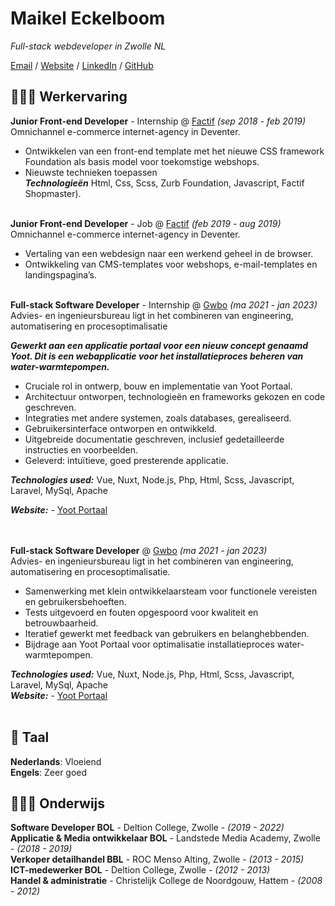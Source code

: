 # Maikel Eckelboom

_Full-stack webdeveloper in Zwolle NL_ <br>

[Email](mailto:mannesmaikel@gmail.com) / [Website](https://portfolio-maikel-eckelboom.vercel.app/) / [LinkedIn](https://www.linkedin.com/in/maikel-eckelboom-328b67181/) / [GitHub](https://github.com/maikeleckelboom/) 


## 👩🏼‍💻 Werkervaring

**Junior Front-end Developer** - Internship @ [Factif](https://factif.nl/) _(sep 2018 - feb 2019)_ <br>
Omnichannel e-commerce internet-agency in Deventer.
  - Ontwikkelen van een front-end template met het nieuwe CSS framework Foundation als basis model voor toekomstige webshops.
  - Nieuwste technieken toepassen <br>
**_Technologieën_** Html, Css, Scss, Zurb Foundation, Javascript, Factif Shopmaster).
<br><br>


**Junior Front-end Developer** - Job @ [Factif](https://factif.nl/) _(feb 2019 - aug 2019)_ <br>
Omnichannel e-commerce internet-agency in Deventer.
- Vertaling van een webdesign naar een werkend geheel in de browser.
- Ontwikkeling van CMS-templates voor webshops, e-mail-templates en landingspagina’s.
<br><br>

**Full-stack Software Developer** - Internship @ [Gwbo](http://gwbo.nl/) _(ma 2021 - jan 2023)_ <br>
Advies- en ingenieursbureau ligt in het combineren van engineering, automatisering en procesoptimalisatie

_**Gewerkt aan een applicatie portaal voor een nieuw concept genaamd Yoot.
Dit is een webapplicatie voor het installatieproces beheren van water-warmtepompen.**_ <br>
- Cruciale rol in ontwerp, bouw en implementatie van Yoot Portaal.
- Architectuur ontworpen, technologieën en frameworks gekozen en code geschreven.
- Integraties met andere systemen, zoals databases, gerealiseerd.
- Gebruikersinterface ontworpen en ontwikkeld.
- Uitgebreide documentatie geschreven, inclusief gedetailleerde instructies en voorbeelden.
- Geleverd: intuïtieve, goed presterende applicatie.

**_Technologies used:_** Vue, Nuxt, Node.js, Php, Html, Scss, Javascript, Laravel, MySql, Apache<br>

**_Website:_** - [Yoot Portaal](https://portaal.yoot.nl/)

<br><br>
**Full-stack Software Developer** @ [Gwbo](http://gwbo.nl/) _(ma 2021 - jan 2023)_ <br>
Advies- en ingenieursbureau ligt in het combineren van engineering, automatisering en procesoptimalisatie.

- Samenwerking met klein ontwikkelaarsteam voor functionele vereisten en gebruikersbehoeften.
- Tests uitgevoerd en fouten opgespoord voor kwaliteit en betrouwbaarheid.
- Iteratief gewerkt met feedback van gebruikers en belanghebbenden.
- Bijdrage aan Yoot Portaal voor optimalisatie installatieproces water-warmtepompen.

**_Technologies used:_** Vue, Nuxt, Node.js, Php, Html, Scss, Javascript, Laravel, MySql, Apache<br>
**_Website:_** - [Yoot Portaal](https://portaal.yoot.nl/)
<br><br>

## 💬 Taal

  **Nederlands**: Vloeiend<br>
  **Engels**: Zeer goed<br>

## 👩🏼‍🎓 Onderwijs

**Software Developer BOL** - Deltion College, Zwolle - _(2019 - 2022)_ <br>
**Applicatie & Media ontwikkelaar BOL** - Landstede Media Academy, Zwolle - _(2018 - 2019)_ <br>
**Verkoper detailhandel BBL** - ROC Menso Alting, Zwolle - _(2013 - 2015)_ <br>
**ICT-medewerker BOL** - Deltion College, Zwolle - _(2012 - 2013)_ <br>
**Handel & administratie** - Christelijk College de Noordgouw, Hattem - _(2008 - 2012)_ <br>


[//]: # (**Applicatie & Media ontwikkelaar**, Landstede Media Academy - Zwolle, _&#40;2018 - 2019&#41;_ <br>)
[//]: # (**Verkoper detailhandel BBL**, ROC Menso Alting, Zwolle, _&#40;2013 - 2015&#41;_ <br>)
[//]: # (**ICT-medewerker BOL**, Deltion College, Zwolle _&#40;2012 - 2013&#41;_ <br>)
[//]: # (**Handel & administratie**, Christelijk College de Noordgouw, Hattem _&#40;2008 - 2012&#41;_ <br>)
